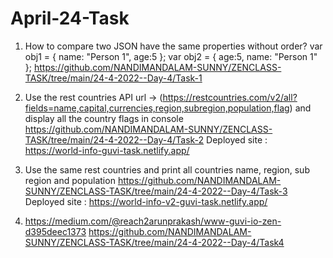 # April-24-Task

1. How to compare two JSON have the same properties without order?
  var obj1 = { name: "Person 1", age:5 };
  var obj2 = { age:5, name: "Person 1" };
  https://github.com/NANDIMANDALAM-SUNNY/ZENCLASS-TASK/tree/main/24-4-2022--Day-4/Task-1

2. Use the rest countries API url -> (https://restcountries.com/v2/all?fields=name,capital,currencies,region,subregion,population,flag) and display all the country flags in console
https://github.com/NANDIMANDALAM-SUNNY/ZENCLASS-TASK/tree/main/24-4-2022--Day-4/Task-2
Deployed site : https://world-info-guvi-task.netlify.app/


3. Use the same rest countries and print all countries name, region, sub region and population
https://github.com/NANDIMANDALAM-SUNNY/ZENCLASS-TASK/tree/main/24-4-2022--Day-4/Task-3
Deployed site : https://world-info-v2-guvi-task.netlify.app/

4. https://medium.com/@reach2arunprakash/www-guvi-io-zen-d395deec1373
https://github.com/NANDIMANDALAM-SUNNY/ZENCLASS-TASK/tree/main/24-4-2022--Day-4/Task4

